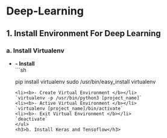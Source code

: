 # Deep-Learning
<h2>1. Install Environment For Deep Learning </h1>

<h3>a. Install Virtualenv </h3>
<ul>
  <li><b>- Install </b></li>
  ```sh
  
  pip install virtualenv
  sudo /usr/bin/easy_install virtualenv
  
  ```
  <li><b>- Create Virtual Environment </b></li>
`virtualenv -p /usr/bin/python3 [project_name]`
  <li><b>- Active Virtual Environment </b></li>
`virtualenv [project_name]/bin/activate`
  <li><b>- Exit Virtual Environment </b></li>
`deactivate`
</ul>
<h3>b. Install Keras and Tensoflow</h3>
